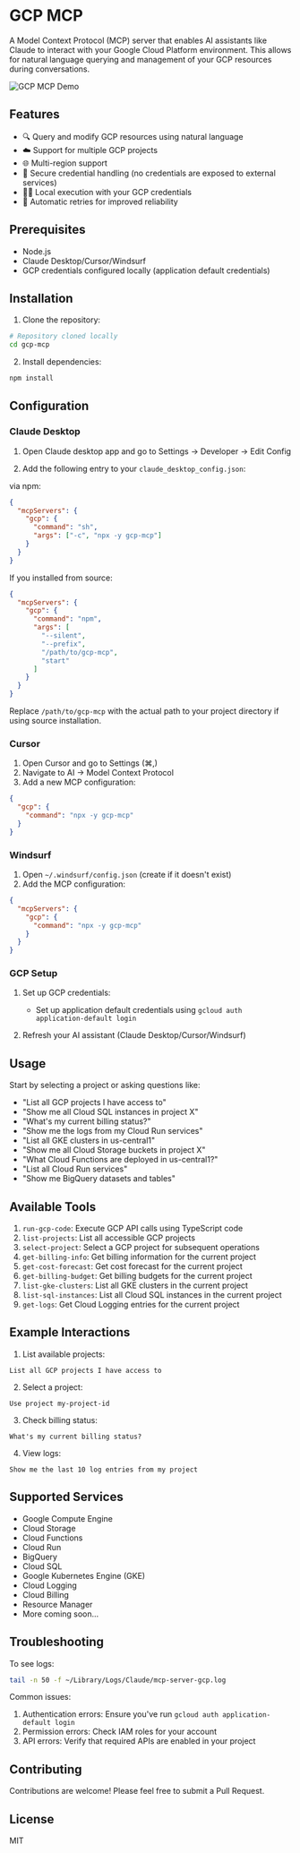 # GCP MCP

A Model Context Protocol (MCP) server that enables AI assistants like Claude to interact with your Google Cloud Platform environment. This allows for natural language querying and management of your GCP resources during conversations.

![GCP MCP Demo](images/claude.png)

## Features

* 🔍 Query and modify GCP resources using natural language
* ☁️ Support for multiple GCP projects
* 🌐 Multi-region support
* 🔐 Secure credential handling (no credentials are exposed to external services)
* 🏃‍♂️ Local execution with your GCP credentials
* 🔄 Automatic retries for improved reliability

## Prerequisites

* Node.js
* Claude Desktop/Cursor/Windsurf
* GCP credentials configured locally (application default credentials)

## Installation

1. Clone the repository:
```bash
# Repository cloned locally
cd gcp-mcp
```

2. Install dependencies:
```bash
npm install
```

## Configuration

### Claude Desktop

1. Open Claude desktop app and go to Settings -> Developer -> Edit Config

2. Add the following entry to your `claude_desktop_config.json`:

via npm:
```json
{
  "mcpServers": {
    "gcp": {
      "command": "sh",
      "args": ["-c", "npx -y gcp-mcp"]
    }
  }
}
```

If you installed from source:
```json
{
  "mcpServers": {
    "gcp": {
      "command": "npm",
      "args": [
        "--silent",
        "--prefix",
        "/path/to/gcp-mcp",
        "start"
      ]
    }
  }
}
```

Replace `/path/to/gcp-mcp` with the actual path to your project directory if using source installation.

### Cursor

1. Open Cursor and go to Settings (⌘,)
2. Navigate to AI -> Model Context Protocol
3. Add a new MCP configuration:
```json
{
  "gcp": {
    "command": "npx -y gcp-mcp"
  }
}
```

### Windsurf

1. Open `~/.windsurf/config.json` (create if it doesn't exist)
2. Add the MCP configuration:
```json
{
  "mcpServers": {
    "gcp": {
      "command": "npx -y gcp-mcp"
    }
  }
}
```

### GCP Setup

1. Set up GCP credentials:
   - Set up application default credentials using `gcloud auth application-default login`

2. Refresh your AI assistant (Claude Desktop/Cursor/Windsurf)

## Usage

Start by selecting a project or asking questions like:
* "List all GCP projects I have access to"
* "Show me all Cloud SQL instances in project X"
* "What's my current billing status?"
* "Show me the logs from my Cloud Run services"
* "List all GKE clusters in us-central1"
* "Show me all Cloud Storage buckets in project X"
* "What Cloud Functions are deployed in us-central1?"
* "List all Cloud Run services"
* "Show me BigQuery datasets and tables"

## Available Tools

1. `run-gcp-code`: Execute GCP API calls using TypeScript code
2. `list-projects`: List all accessible GCP projects
3. `select-project`: Select a GCP project for subsequent operations
4. `get-billing-info`: Get billing information for the current project
5. `get-cost-forecast`: Get cost forecast for the current project
6. `get-billing-budget`: Get billing budgets for the current project
7. `list-gke-clusters`: List all GKE clusters in the current project
8. `list-sql-instances`: List all Cloud SQL instances in the current project
9. `get-logs`: Get Cloud Logging entries for the current project

## Example Interactions

1. List available projects:
```
List all GCP projects I have access to
```

2. Select a project:
```
Use project my-project-id
```

3. Check billing status:
```
What's my current billing status?
```

4. View logs:
```
Show me the last 10 log entries from my project
```

## Supported Services

* Google Compute Engine
* Cloud Storage
* Cloud Functions
* Cloud Run
* BigQuery
* Cloud SQL
* Google Kubernetes Engine (GKE)
* Cloud Logging
* Cloud Billing
* Resource Manager
* More coming soon...

## Troubleshooting

To see logs:
```bash
tail -n 50 -f ~/Library/Logs/Claude/mcp-server-gcp.log
```

Common issues:
1. Authentication errors: Ensure you've run `gcloud auth application-default login`
2. Permission errors: Check IAM roles for your account
3. API errors: Verify that required APIs are enabled in your project

## Contributing

Contributions are welcome! Please feel free to submit a Pull Request. 

## License

MIT 
